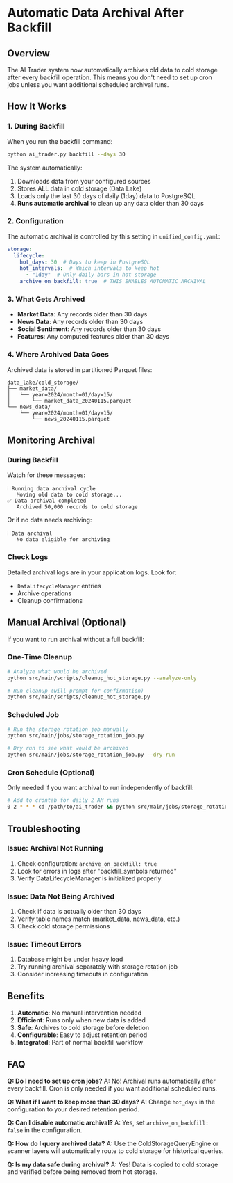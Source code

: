 # Automatic Data Archival After Backfill

## Overview

The AI Trader system now automatically archives old data to cold storage after every backfill operation. This means you don't need to set up cron jobs unless you want additional scheduled archival runs.

## How It Works

### 1. During Backfill

When you run the backfill command:

```bash
python ai_trader.py backfill --days 30
```

The system automatically:

1. Downloads data from your configured sources
2. Stores ALL data in cold storage (Data Lake)
3. Loads only the last 30 days of daily (1day) data to PostgreSQL
4. **Runs automatic archival** to clean up any data older than 30 days

### 2. Configuration

The automatic archival is controlled by this setting in `unified_config.yaml`:

```yaml
storage:
  lifecycle:
    hot_days: 30  # Days to keep in PostgreSQL
    hot_intervals:  # Which intervals to keep hot
      - "1day"  # Only daily bars in hot storage
    archive_on_backfill: true  # THIS ENABLES AUTOMATIC ARCHIVAL
```

### 3. What Gets Archived

- **Market Data**: Any records older than 30 days
- **News Data**: Any records older than 30 days
- **Social Sentiment**: Any records older than 30 days
- **Features**: Any computed features older than 30 days

### 4. Where Archived Data Goes

Archived data is stored in partitioned Parquet files:

```
data_lake/cold_storage/
├── market_data/
│   └── year=2024/month=01/day=15/
│       └── market_data_20240115.parquet
└── news_data/
    └── year=2024/month=01/day=15/
        └── news_20240115.parquet
```

## Monitoring Archival

### During Backfill

Watch for these messages:

```
ℹ️ Running data archival cycle
   Moving old data to cold storage...
✅ Data archival completed
   Archived 50,000 records to cold storage
```

Or if no data needs archiving:

```
ℹ️ Data archival
   No data eligible for archiving
```

### Check Logs

Detailed archival logs are in your application logs. Look for:

- `DataLifecycleManager` entries
- Archive operations
- Cleanup confirmations

## Manual Archival (Optional)

If you want to run archival without a full backfill:

### One-Time Cleanup

```bash
# Analyze what would be archived
python src/main/scripts/cleanup_hot_storage.py --analyze-only

# Run cleanup (will prompt for confirmation)
python src/main/scripts/cleanup_hot_storage.py
```

### Scheduled Job

```bash
# Run the storage rotation job manually
python src/main/jobs/storage_rotation_job.py

# Dry run to see what would be archived
python src/main/jobs/storage_rotation_job.py --dry-run
```

### Cron Schedule (Optional)

Only needed if you want archival to run independently of backfill:

```bash
# Add to crontab for daily 2 AM runs
0 2 * * * cd /path/to/ai_trader && python src/main/jobs/storage_rotation_job.py
```

## Troubleshooting

### Issue: Archival Not Running

1. Check configuration: `archive_on_backfill: true`
2. Look for errors in logs after "backfill_symbols returned"
3. Verify DataLifecycleManager is initialized properly

### Issue: Data Not Being Archived

1. Check if data is actually older than 30 days
2. Verify table names match (market_data, news_data, etc.)
3. Check cold storage permissions

### Issue: Timeout Errors

1. Database might be under heavy load
2. Try running archival separately with storage rotation job
3. Consider increasing timeouts in configuration

## Benefits

1. **Automatic**: No manual intervention needed
2. **Efficient**: Runs only when new data is added
3. **Safe**: Archives to cold storage before deletion
4. **Configurable**: Easy to adjust retention period
5. **Integrated**: Part of normal backfill workflow

## FAQ

**Q: Do I need to set up cron jobs?**
A: No! Archival runs automatically after every backfill. Cron is only needed if you want additional scheduled runs.

**Q: What if I want to keep more than 30 days?**
A: Change `hot_days` in the configuration to your desired retention period.

**Q: Can I disable automatic archival?**
A: Yes, set `archive_on_backfill: false` in the configuration.

**Q: How do I query archived data?**
A: Use the ColdStorageQueryEngine or scanner layers will automatically route to cold storage for historical queries.

**Q: Is my data safe during archival?**
A: Yes! Data is copied to cold storage and verified before being removed from hot storage.
